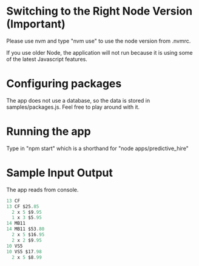 # Switching to the Right Node Version (Important)

Please use nvm and type "nvm use" to use the node version from .nvmrc.

If you use older Node, the application will not run because it is using some of the latest Javascript features.

# Configuring packages

The app does not use a database, so the data is stored in samples/packages.js. Feel free to play around with it.

# Running the app

Type in "npm start" which is a shorthand for "node apps/predictive_hire"

# Sample Input Output

The app reads from console.

```javascript
13 CF
13 CF $25.85
  2 x 5 $9.95
  1 x 3 $5.95
14 MB11
14 MB11 $53.80
  2 x 5 $16.95
  2 x 2 $9.95
10 VS5
10 VS5 $17.98
  2 x 5 $8.99
```
